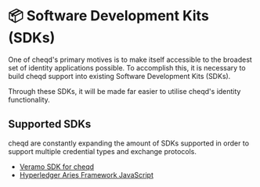 # 📦 Software Development Kits (SDKs)

One of cheqd's primary motives is to make itself accessible to the broadest set of identity applications possible. To accomplish this, it is necessary to build cheqd support into existing Software Development Kits (SDKs).&#x20;

Through these SDKs, it will be made far easier to utilise cheqd's identity functionality.&#x20;

## Supported SDKs

cheqd are constantly expanding the amount of SDKs supported in order to support multiple credential types and exchange protocols.&#x20;

* [Veramo SDK for cheqd](veramo-sdk-for-cheqd/)
* [Hyperledger Aries Framework JavaScript](hyperledger-aries-framework-javascript.md)
